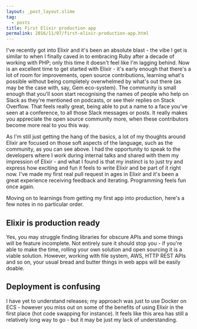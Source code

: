 ```yaml
---
layout: _post_layout.slime
tag:
  - posts
title: First Elixir production app
permalink: 2016/11/07/first-elixir-production-app.html
---
```


I've recently got into Elixir and it's been an absolute blast - the vibe I get is similar to when I finally caved in to embracing Ruby after a decade of working with PHP; only this time it doesn't feel like I'm lagging behind. Now is an excellent time to get started with Elixir - it's early enough that there's a lot of room for improvements, open source contributions, learning what's possible without being completely overwhelmed by what's out there (as may be the case with, say, Gem eco-system). The community is small enough that you'll soon start recognising the names of people who help on Slack as they're mentioned on podcasts, or see their replies on Stack Overflow. That feels really great, being able to put a name to a face you've seen at a conference, to all those Slack messages or posts. It really makes you appreciate the open source community more, when these contributors become more real to you this way.

As I'm still just getting the hang of the basics, a lot of my thoughts around Elixir are focused on those soft aspects of the language, such as the community, as you can see above. I had the opportunity to speak to the developers where I work during internal talks and shared with them my impression of Elixir - and what I found is that my instinct is to just try and express how exciting and fun it feels to write Elixir and be part of it right now. I've made my first real pull request in ages in Elixir and it's been a great experience receiving feedback and iterating. Programming feels fun once again.

Moving on to learnings from getting my first app into production, here's a few notes in no particular order.

## Elixir is production ready

Yes, you may struggle finding libraries for obscure APIs and some things will be feature incomplete. Not entirely sure it should stop you - if you're able to make the time, rolling your own solution and open sourcing it is a viable solution. However, working with file system, AWS, HTTP REST APIs and so on, your usual bread and butter things in web apps will be easily doable.

## Deployment is confusing

I have yet to understand releases; my approach was just to use Docker on ECS - however you miss out on some of the benefits of using Elixir in the first place (hot code swapping for instance). It feels like this area has still a relatively long way to go - but it may be just my lack of understanding.
